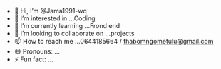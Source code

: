 - 👋 Hi, I’m @Jama1991-wq
- 👀 I’m interested in ...Coding
- 🌱 I’m currently learning ...Frond end
- 💞️ I’m looking to collaborate on ...projects
- 📫 How to reach me ...0644185664 / thabomngometulu@gmail.com
- 😄 Pronouns: ...
- ⚡ Fun fact: ...

<!---
Jama1991-wq/Jama1991-wq is a ✨ special ✨ repository because its `README.md` (this file) appears on your GitHub profile.
You can click the Preview link to take a look at your changes.
--->
